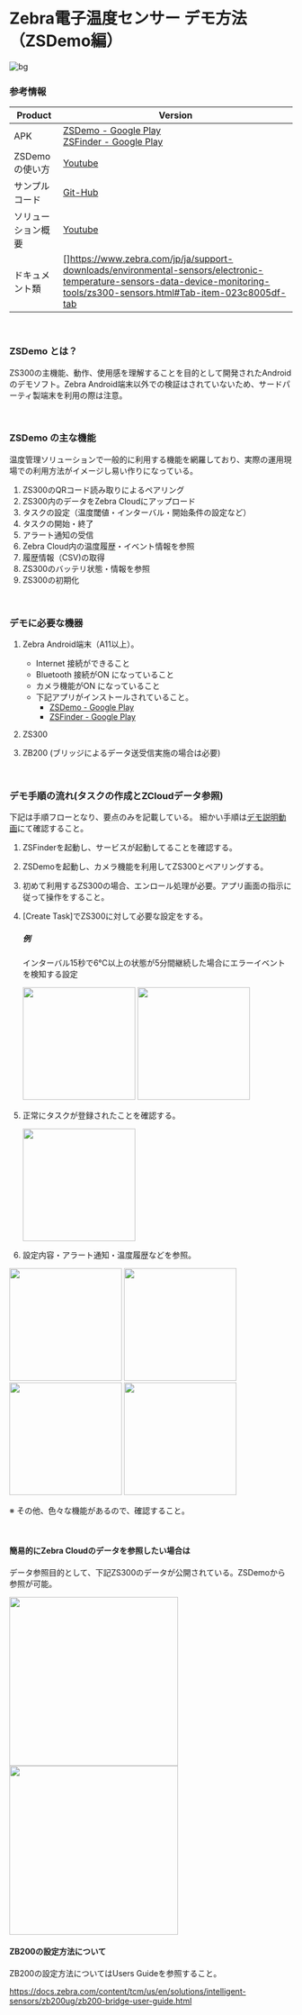 # Zebra電子温度センサー デモ方法（ZSDemo編）

![bg](https://manuals.plus/wp-content/uploads/2024/01/ZEBRA-ZS300-Electronic-Sensors-Solution-Smarter-IMAGE-5.png)

### 参考情報

| Product            | Version                                                                                                                                                                                    |
| ------------------ | ------------------------------------------------------------------------------------------------------------------------------------------------------------------------------------------ |
| APK                | [ZSDemo - Google Play](https://play.google.com/store/apps/details?id=com.zebra.zsdemo)<br /> [ZSFinder - Google Play](https://play.google.com/store/apps/details?id=com.zebra.zsfinder&hl=en_US) |
| ZSDemoの使い方     | [Youtube](https://www.youtube.com/watch?v=SpthDtwNBvs)                                                                                                                                        |
| サンプルコード     | [Git-Hub](https://github.com/ZebraDevs/Electronic_Temperature_Sensors-ZSDemo)                                                                                                                 |
| ソリューション概要 | [Youtube](https://github.com/ZebraDevs/Electronic_Temperature_Sensors-ZSDemo)                                                                                                                 |
| ドキュメント類     | []https://www.zebra.com/jp/ja/support-downloads/environmental-sensors/electronic-temperature-sensors-data-device-monitoring-tools/zs300-sensors.html#Tab-item-023c8005df-tab               |

<br />

### ZSDemo とは？

ZS300の主機能、動作、使用感を理解することを目的として開発されたAndroidのデモソフト。Zebra Android端末以外での検証はされていないため、サードパーティ製端末を利用の際は注意。

<br />

### ZSDemo の主な機能

温度管理ソリューションで一般的に利用する機能を網羅しており、実際の運用現場での利用方法がイメージし易い作りになっている。

1. ZS300のQRコード読み取りによるペアリング
2. ZS300内のデータをZebra Cloudにアップロード
3. タスクの設定（温度閾値・インターバル・開始条件の設定など）
4. タスクの開始・終了
5. アラート通知の受信
6. Zebra Cloud内の温度履歴・イベント情報を参照
7. 履歴情報（CSV)の取得
8. ZS300のバッテリ状態・情報を参照
9. ZS300の初期化

<br />

### デモに必要な機器

1. Zebra Android端末（A11以上）。

   - Internet 接続ができること
   - Bluetooth 接続がON になっていること
   - カメラ機能がON になっていること
   - 下記アプリがインストールされていること。
     - [ZSDemo - Google Play](https://play.google.com/store/apps/details?id=com.zebra.zsdemo)
     - [ZSFinder - Google Play](https://play.google.com/store/apps/details?id=com.zebra.zsfinder&hl=en_US)
2. ZS300
3. ZB200 (ブリッジによるデータ送受信実施の場合は必要)

<br />

### デモ手順の流れ(タスクの作成とZCloudデータ参照)

下記は手順フローとなり、要点のみを記載している。
細かい手順は[デモ説明動画](https://www.youtube.com/watch?v=SpthDtwNBvs)にて確認すること。

1. ZSFinderを起動し、サービスが起動してることを確認する。
2. ZSDemoを起動し、カメラ機能を利用してZS300とペアリングする。
3. 初めて利用するZS300の場合、エンロール処理が必要。アプリ画面の指示に従って操作をすること。
4. [Create Task]でZS300に対して必要な設定をする。

   ##### 例

   インターバル15秒で6℃以上の状態が5分間継続した場合にエラーイベントを検知する設定


   <img width="200" src="image/demo-guide/1723105227650.png">    <img width="200" src="image/demo-guide/1723105414533.png">
5. 正常にタスクが登録されたことを確認する。

   <img width="200" src="image/demo-guide/1723105641992.png">
6. 設定内容・アラート通知・温度履歴などを参照。

<img width="200" src="image/demo-guide/1723106040853.png"> <img width="200" src="image/demo-guide/1723106074584.png"> <img width="200" src="image/demo-guide/1723106250597.png"> <img width="200" src="image/demo-guide/1723106266348.png">

※ その他、色々な機能があるので、確認すること。

<br />

#### 簡易的にZebra Cloudのデータを参照したい場合は

データ参照目的として、下記ZS300のデータが公開されている。ZSDemoから参照が可能。

<img width="300" src="image/demo-guide/1723104238377.png"> 
<img width="300" src="image/demo-guide/1723104249813.png">

<br />

#### ZB200の設定方法について

ZB200の設定方法についてはUsers Guideを参照すること。

https://docs.zebra.com/content/tcm/us/en/solutions/intelligent-sensors/zb200ug/zb200-bridge-user-guide.html
